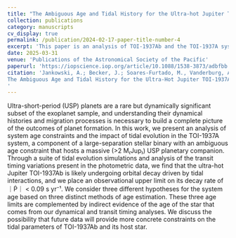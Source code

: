 ```yaml
---
title: "The Ambiguous Age and Tidal History for the Ultra-hot Jupiter TOI-1937Ab"
collection: publications
category: manuscripts
cv_display: true
permalink: /publication/2024-02-17-paper-title-number-4
excerpt: 'This paper is an analysis of TOI-1937Ab and the TOI-1937A system.'
date: 2025-03-31
venue: 'Publications of the Astronomical Society of the Pacific'
paperurl: 'https://iopscience.iop.org/article/10.1088/1538-3873/adbfbb'
citation: 'Jankowski, A.; Becker, J.; Soares-Furtado, M., Vanderburg, A.; He, Z.
The Ambiguous Age and Tidal History for the Ultra-Hot Jupiter TOI-1937Ab, Publications of the Astronomical Society of the Pacific. [arXiv:2503.15802](https://arxiv.org/abs/2503.15802)
'
---
```


Ultra-short-period (USP) planets are a rare but dynamically significant subset of the exoplanet sample, and understanding their dynamical histories and migration processes is necessary to build a complete picture of the outcomes of planet formation. In this work, we present an analysis of system age constraints and the impact of tidal evolution in the TOI-1937A system, a component of a large-separation stellar binary with an ambiguous age constraint that hosts a massive (>2 M₍Jup₎) USP planetary companion. Through a suite of tidal evolution simulations and analysis of the transit timing variations present in the photometric data, we find that the ultra-hot Jupiter TOI-1937Ab is likely undergoing orbital decay driven by tidal interactions, and we place an observational upper limit on its decay rate of ｜Ṗ｜ < 0.09 s yr⁻¹. We consider three different hypotheses for the system age based on three distinct methods of age estimation. These three age limits are complemented by indirect evidence of the age of the star that comes from our dynamical and transit timing analyses. We discuss the possibility that future data will provide more concrete constraints on the tidal parameters of TOI-1937Ab and its host star.


